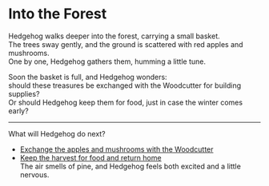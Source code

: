 # Into the Forest

Hedgehog walks deeper into the forest, carrying a small basket.  
The trees sway gently, and the ground is scattered with red apples and mushrooms.  
One by one, Hedgehog gathers them, humming a little tune.  

Soon the basket is full, and Hedgehog wonders:  
should these treasures be exchanged with the Woodcutter for building supplies?  
Or should Hedgehog keep them for food, just in case the winter comes early?

---

What will Hedgehog do next?

- [Exchange the apples and mushrooms with the Woodcutter](woodcutter.md)  
- [Keep the harvest for food and return home](home.md)  
The air smells of pine, and Hedgehog feels both excited and a little nervous.
